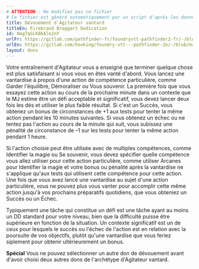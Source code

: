 ```yaml
---
# ATTENTION : Ne modifiez pas ce fichier
# Ce fichier est généré automatiquement par un script d'après les données du module Foundry VTT officiel et de sa traduction
title: Dévouement d'Agitateur vantard
titleEn: Firebrand Braggart Dedication
id: NagTqSLK8bAlo2nY
urlFr: https://gitlab.com/pathfinder-fr/foundryvtt-pathfinder2-fr/-/blob/master/data/feats/NagTqSLK8bAlo2nY.htm
urlEn: https://gitlab.com/hooking/foundry-vtt---pathfinder-2e/-/blob/master/packs/data/feats.db/firebrand-braggart-dedication.json
layout: dons
---
```

Votre entraînement d'Agitateur vous a enseigné que terminer quelque chose est plus satisfaisant si vous vous en êtes vanté d'abord. Vous lancez une vantardise à propos d'une action de compétence particulière, comme Garder l'équilibre, Démoraliser ou Vous souvenir. La première fois que vous essayez cette action au cours de la prochaine minute dans un contexte que le MJ estime être un défi acceptable et significatif, vous devez lancer deux fois les dés et utiliser le plus faible résultat. Si c'est un Succès, vous obtenez un bonus de circonstances de +1 aux tests pour tenter la même action pendant les 10 minutes suivantes. Si vous obtenez un échec ou ne tentez pas l'action au cours de la minute qui suit, vous subissez une pénalité de circonstance de –1 sur les tests pour tenter la même action pendant 1 heure.

Si l'action choisie peut être utilisée avec de multiples compétences, comme Identifier la magie ou Se souvenir, vous devez spécifier quelle compétence vous allez utiliser pour cette action particulière, comme utiliser Arcanes pour Identifier la magie et votre bonus ou pénalité après la vantardise ne s'applique qu'aux tests qui utilisent cette compétence pour cette action. Une fois que vous avez lancé une vantardise au sujet d'une action particulière, vous ne pouvez plus vous vanter pour accomplir cette même action jusqu'à vos prochains préparatifs quotidiens, que vous obteniez un Succès ou un Échec.

Typiquement une tâche qui constitue un défi est une tâche ayant au moins un DD standard pour votre niveau, bien que la difficulté puisse être supérieure en fonction de la situation. Un contexte significatif est un de ceux pour lesquels le succès ou l'échec de l'action est en relation avec la poursuite de vos objectifs, plutôt qu'une vantardise que vous feriez siplement pour obtenir ultérieurement un bonus.

**Spécial** Vous ne pouvez sélectionner un autre don de dévouement avant d'avoir choisi deux autres dons de l'archétype d'Agitateur vantard.
